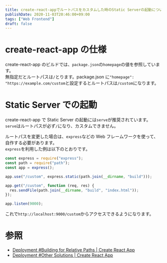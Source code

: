 ```yaml
---
title: create-react-appでルートパスをカスタムした時のStatic Serverの起動について
publishDate: 2020-11-03T20:46:00+09:00
tags: ["Web Frontend"]
draft: false
---
```


# create-react-app の仕様

create-react-app のビルドでは、`package.json`の`homepage`の値を参照しています。  
無指定だとルートパスは`/`とります。package.json に`"homepage": "https://example.com/custom`と設定するとルートパスは`/custom`になります。

# Static Server での起動

create-react-app で Static Server の起動には`serve`が推奨されています。  
`serve`はルートパスが必ず`/`になり、カスタムできません。

ルートパスを変更した場合は、`express`などの Web フレームワークを使って、自作する必要があります。  
`express`を利用した例は以下のとおりです。

```js
const express = require("express");
const path = require("path");
const app = express();

app.use("/custom", express.static(path.join(__dirname, "build")));

app.get("/custom", function (req, res) {
  res.sendFile(path.join(__dirname, "build", "index.html"));
});

app.listen(9000);
```

これで`http://localhost:9000/custom`からアクセスできるようになります。

# 参照

- [Deployment #Building for Relative Paths | Create React App](https://create-react-app.dev/docs/deployment/#building-for-relative-paths)
- [Deployment #Other Solutions | Create React App](https://create-react-app.dev/docs/deployment/#other-solutions)
